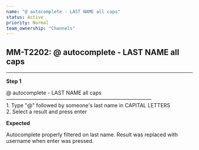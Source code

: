 ```yaml
---
name: "@ autocomplete - LAST NAME all caps"
status: Active
priority: Normal
team_ownership: "Channels"
---
```


## MM-T2202: @ autocomplete - LAST NAME all caps

---

**Step 1**

@ autocomplete - LAST NAME all caps\
————————————————————————————\
1\. Type "@" followed by someone's last name in CAPITAL LETTERS\
2\. Select a result and press enter

**Expected**

Autocomplete properly filtered on last name. Result was replaced with username when enter was pressed.
